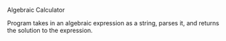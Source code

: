 Algebraic Calculator

Program takes in an algebraic expression as a string, parses it, and returns the solution to the expression.
